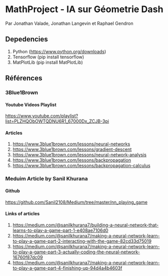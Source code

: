 # MathProject - IA sur Géometrie Dash
Par Jonathan Valade, Jonathan Langevin et Raphael Gendron

## Depedencies
1) Python (https://www.python.org/downloads)
2) Tensorflow (pip install tensorflow)
3) MatPlotLib (pip install MatPlotLib)

## Références
### 3Blue1Brown
#### Youtube Videos Playlist
https://www.youtube.com/playlist?list=PLZHQObOWTQDNU6R1_67000Dx_ZCJB-3pi
#### Articles
1) https://www.3blue1brown.com/lessons/neural-networks
2) https://www.3blue1brown.com/lessons/gradient-descent
3) https://www.3blue1brown.com/lessons/neural-network-analysis
4) https://www.3blue1brown.com/lessons/backpropagation
5) https://www.3blue1brown.com/lessons/backpropagation-calculus

### Meduim Article by Sanil Khurana
#### Github
https://github.com/Sanil2108/Medium/tree/master/nn_playing_game
#### Links of articles
1) https://medium.com/@sanilkhurana7/building-a-neural-network-that-learns-to-play-a-game-part-1-e408ae7106d0
2) https://medium.com/@sanilkhurana7/making-a-neural-network-learn-to-play-a-game-part-2-interacting-with-the-game-82cd33d75019
3) https://medium.com/@sanilkhurana7/making-a-neural-network-learn-to-play-a-game-part-3-actually-coding-the-neural-network-16760f87dc09
4) https://medium.com/@sanilkhurana7/making-a-neural-network-learn-to-play-a-game-part-4-finishing-up-94d4a4b4603f
